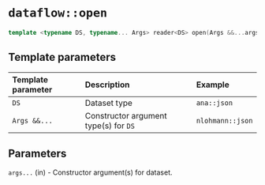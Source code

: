 # `dataflow::open`

```cpp
template <typename DS, typename... Args> reader<DS> open(Args &&...args);
```

## Template parameters

| Template parameter | Description | Example
| :-- | :-- | :-- |
| `DS` | Dataset type | `ana::json` |
| `Args &&...` | Constructor argument type(s) for `DS` | `nlohmann::json` |

## Parameters

`args...` (in) - Constructor argument(s) for dataset.